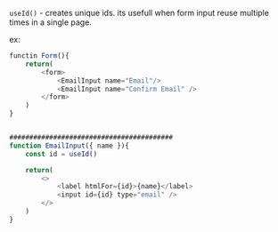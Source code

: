 `useId()` - creates unique ids. its usefull when form input reuse multiple times in a single page.

ex:
```js
functin Form(){
	return(
		<form>
			<EmailInput name="Email"/>
			<EmailInput name="Confirm Email" />
		</form>
	)
}


#########################################
function EmailInput({ name }){
	const id = useId()

	return(
		<>
			<label htmlFor={id}>{name}</label>
			<input id={id} type="email" />
		</>
	)
}

```